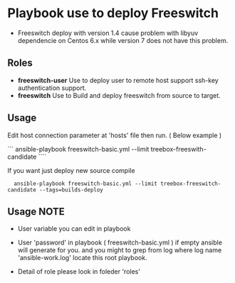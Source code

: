 # Playbook use to deploy Freeswitch

- Freeswitch deploy with version 1.4 cause problem with libyuv dependencie on Centos 6.x while version 7 does not have this problem.


## Roles

- **freeswitch-user**  Use to deploy user to remote host support ssh-key authentication support.
- **freeswitch**  Use to Build and deploy freeswitch from source to target. 


## Usage

Edit host connection parameter at 'hosts' file then run. ( Below example ) 

```  ansible-playbook freeswitch-basic.yml --limit treebox-freeswith-candidate ```` 

If you want just deploy new source compile 

```  ansible-playbook freeswitch-basic.yml --limit treebox-freeswitch-candidate --tags=builds-deploy``` 

## Usage NOTE

- User variable you can edit in playbook 
- User 'password' in playbook ( freeswitch-basic.yml ) if empty ansible will generate for you. and you might to grep from log where
  log name 'ansible-work.log' locate this root playbook.

- Detail of role please look in foleder 'roles'


